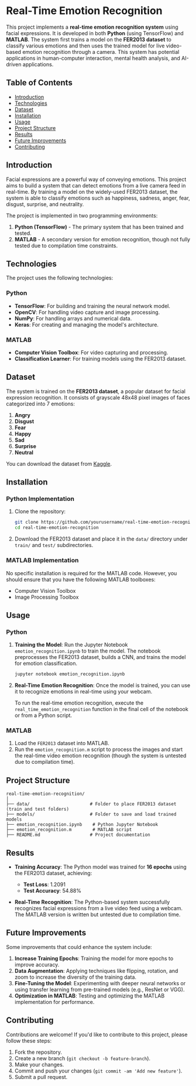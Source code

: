 # Real-Time Emotion Recognition

This project implements a **real-time emotion recognition system** using facial expressions. It is developed in both **Python** (using TensorFlow) and **MATLAB**. The system first trains a model on the **FER2013 dataset** to classify various emotions and then uses the trained model for live video-based emotion recognition through a camera. This system has potential applications in human-computer interaction, mental health analysis, and AI-driven applications.

## Table of Contents

- [Introduction](#introduction)
- [Technologies](#technologies)
- [Dataset](#dataset)
- [Installation](#installation)
- [Usage](#usage)
- [Project Structure](#project-structure)
- [Results](#results)
- [Future Improvements](#future-improvements)
- [Contributing](#contributing)

## Introduction

Facial expressions are a powerful way of conveying emotions. This project aims to build a system that can detect emotions from a live camera feed in real-time. By training a model on the widely-used FER2013 dataset, the system is able to classify emotions such as happiness, sadness, anger, fear, disgust, surprise, and neutrality.

The project is implemented in two programming environments:
1. **Python (TensorFlow)** - The primary system that has been trained and tested.
2. **MATLAB** - A secondary version for emotion recognition, though not fully tested due to compilation time constraints.

## Technologies

The project uses the following technologies:

### Python
- **TensorFlow**: For building and training the neural network model.
- **OpenCV**: For handling video capture and image processing.
- **NumPy**: For handling arrays and numerical data.
- **Keras**: For creating and managing the model's architecture.

### MATLAB
- **Computer Vision Toolbox**: For video capturing and processing.
- **Classification Learner**: For training models using the FER2013 dataset.

## Dataset

The system is trained on the **FER2013 dataset**, a popular dataset for facial expression recognition. It consists of grayscale 48x48 pixel images of faces categorized into 7 emotions:
1. **Angry**
2. **Disgust**
3. **Fear**
4. **Happy**
5. **Sad**
6. **Surprise**
7. **Neutral**

You can download the dataset from [Kaggle](https://www.kaggle.com/datasets/msambare/fer2013).

## Installation

### Python Implementation

1. Clone the repository:
   ```bash
   git clone https://github.com/yourusername/real-time-emotion-recognition.git
   cd real-time-emotion-recognition
   ```

2. Download the FER2013 dataset and place it in the `data/` directory under `train/` and `test/` subdirectories.

### MATLAB Implementation

No specific installation is required for the MATLAB code. However, you should ensure that you have the following MATLAB toolboxes:
- Computer Vision Toolbox
- Image Processing Toolbox

## Usage

### Python

1. **Training the Model**:
   Run the Jupyter Notebook `emotion_recognition.ipynb` to train the model. The notebook preprocesses the FER2013 dataset, builds a CNN, and trains the model for emotion classification.

   ```bash
   jupyter notebook emotion_recognition.ipynb
   ```

2. **Real-Time Emotion Recognition**:
   Once the model is trained, you can use it to recognize emotions in real-time using your webcam.

   To run the real-time emotion recognition, execute the `real_time_emotion_recognition` function in the final cell of the notebook or from a Python script.

### MATLAB

1. Load the `FER2013` dataset into MATLAB.
2. Run the `emotion_recognition.m` script to process the images and start the real-time video emotion recognition (though the system is untested due to compilation time).

## Project Structure

```
real-time-emotion-recognition/
│
├── data/                       # Folder to place FER2013 dataset (train and test folders)
├── models/                     # Folder to save and load trained models
├── emotion_recognition.ipynb    # Python Jupyter Notebook
├── emotion_recognition.m        # MATLAB script
├── README.md                   # Project documentation
```

## Results

- **Training Accuracy**: The Python model was trained for **16 epochs** using the FER2013 dataset, achieving:
  - **Test Loss**: 1.2091
  - **Test Accuracy**: 54.88%
  
- **Real-Time Recognition**: The Python-based system successfully recognizes facial expressions from a live video feed using a webcam. The MATLAB version is written but untested due to compilation time.

## Future Improvements

Some improvements that could enhance the system include:
1. **Increase Training Epochs**: Training the model for more epochs to improve accuracy.
2. **Data Augmentation**: Applying techniques like flipping, rotation, and zoom to increase the diversity of the training data.
3. **Fine-Tuning the Model**: Experimenting with deeper neural networks or using transfer learning from pre-trained models (e.g., ResNet or VGG).
4. **Optimization in MATLAB**: Testing and optimizing the MATLAB implementation for performance.

## Contributing

Contributions are welcome! If you'd like to contribute to this project, please follow these steps:
1. Fork the repository.
2. Create a new branch (`git checkout -b feature-branch`).
3. Make your changes.
4. Commit and push your changes (`git commit -am 'Add new feature'`).
5. Submit a pull request.

